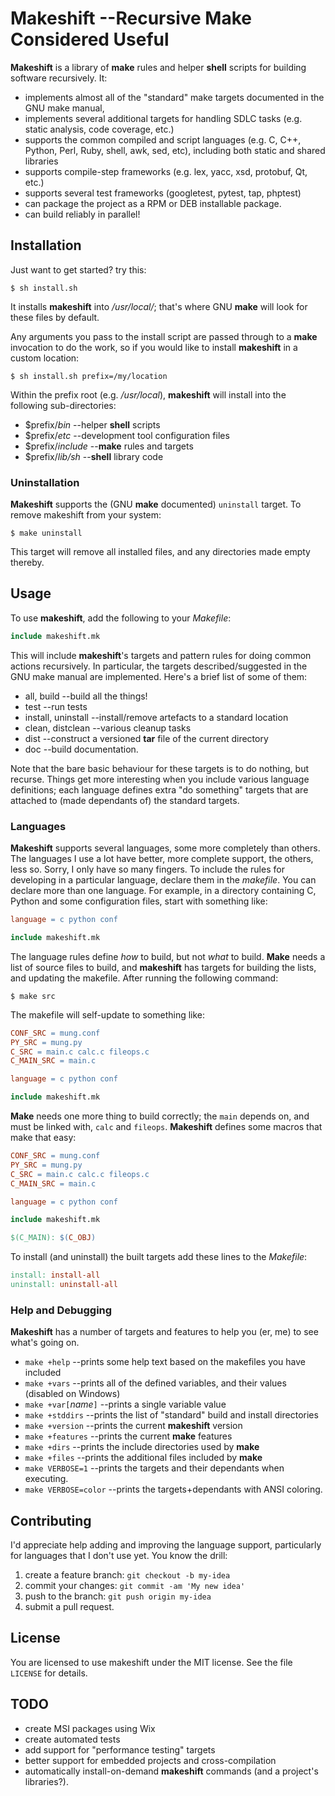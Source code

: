 # Makeshift --Recursive Make Considered Useful

**Makeshift** is a library of **make** rules and helper **shell** scripts
for building software recursively. It:

 * implements almost all of the "standard" make targets documented
   in the GNU make manual,
 * implements several additional targets for handling
   SDLC tasks (e.g. static analysis, code coverage, etc.)
 * supports the common compiled and script languages (e.g. C, C++,
   Python, Perl, Ruby, shell, awk, sed, etc), including both static
   and shared libraries
 * supports compile-step frameworks (e.g. lex, yacc, xsd, protobuf,
   Qt, etc.)
 * supports several test frameworks (googletest, pytest, tap, phptest)
 * can package the project as a RPM or DEB installable package.
 * can build reliably in parallel!

## Installation
Just want to get started? try this:

```shell
$ sh install.sh
```

It installs **makeshift** into _/usr/local/_; that's where GNU **make**
will look for these files by default.

Any arguments you pass to the install script are passed through to a
**make** invocation to do the work, so if you would like to install
**makeshift** in a custom location:

```shell
$ sh install.sh prefix=/my/location
```

Within the prefix root (e.g. _/usr/local_), **makeshift** will install into
the following sub-directories:

 * $prefix/_bin_ --helper **shell** scripts
 * $prefix/_etc_ --development tool configuration files
 * $prefix/_include_ --**make** rules and targets
 * $prefix/_lib/sh_ --**shell** library code

### Uninstallation

**Makeshift** supports the (GNU **make** documented) `uninstall` target.  To
remove makeshift from your system:

```shell
$ make uninstall
```

This target will remove all installed files, and any directories made
empty thereby.

## Usage

To use **makeshift**, add the following to your _Makefile_:

```makefile
include makeshift.mk
```

This will include **makeshift**'s targets and pattern rules for doing common
actions recursively.  In particular, the targets described/suggested
in the GNU make manual are implemented.  Here's a brief list of some
of them:

* all, build --build all the things!
* test --run tests
* install, uninstall --install/remove artefacts to a standard location
* clean, distclean --various cleanup tasks
* dist --construct a versioned **tar** file of the current directory
* doc --build documentation.

Note that the bare basic behaviour for these targets is to do nothing,
but recurse.  Things get more interesting when you include various language
definitions; each language defines extra "do something" targets that are
attached to (made dependants of) the standard targets.

### Languages

**Makeshift** supports several languages, some more completely than
others.  The languages I use a lot have better, more complete support,
the others, less so.  Sorry, I only have so many fingers.  To include
the rules for developing in a particular language, declare them in the
*makefile*.  You can declare more than one language.  For example, in a
directory containing C, Python and some configuration files, start with
something like:

```makefile
language = c python conf

include makeshift.mk
```

The language rules define *how* to build, but not *what* to build.
**Make** needs a list of source files to build, and **makeshift** has
targets for building the lists, and updating the makefile. After
running the following command:

```shell
$ make src
```

The makefile will self-update to something like:

```makefile
CONF_SRC = mung.conf
PY_SRC = mung.py
C_SRC = main.c calc.c fileops.c
C_MAIN_SRC = main.c

language = c python conf

include makeshift.mk
```

**Make** needs one more thing to build correctly; the `main` depends
on, and must be linked with, `calc` and `fileops`.  **Makeshift** defines
some macros that make that easy:

```makefile
CONF_SRC = mung.conf
PY_SRC = mung.py
C_SRC = main.c calc.c fileops.c
C_MAIN_SRC = main.c

language = c python conf

include makeshift.mk

$(C_MAIN): $(C_OBJ)
```

To install (and uninstall) the built targets add these lines to the
*Makefile*:

```makefile
install: install-all
uninstall: uninstall-all
```

### Help and Debugging

**Makeshift** has a number of targets and features to help you (er, me)
to see what's going on.

 * `make +help` --prints some help text based on the makefiles you have included
 * `make +vars` --prints all of the defined variables, and their values (disabled on Windows)
 * `make +var[`_name_`]` --prints a single variable value
 * `make +stddirs` --prints the list of "standard" build and install directories
 * `make +version` --prints the current **makeshift** version
 * `make +features` --prints the current **make** features
 * `make +dirs` --prints the include directories used by **make**
 * `make +files` --prints the additional files included by **make**
 * `make VERBOSE=1` --prints the targets and their dependants when executing.
 * `make VERBOSE=color` --prints the targets+dependants with ANSI coloring.

## Contributing

I'd appreciate help adding and improving the language support,
particularly for languages that I don't use yet.  You know the drill:

 1. create a feature branch: `git checkout -b my-idea`
 1. commit your changes: `git commit -am 'My new idea'`
 1. push to the branch: `git push origin my-idea`
 1. submit a pull request.

## License

You are licensed to use makeshift under the MIT license.
See the file `LICENSE` for details.

## TODO

* create MSI packages using Wix
* create automated tests
* add support for "performance testing" targets
* better support for embedded projects and cross-compilation
* automatically install-on-demand **makeshift** commands (and a project's libraries?).
